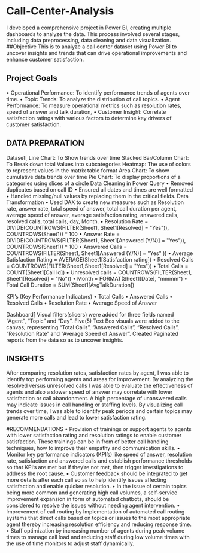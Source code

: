 # Call-Center-Analysis
I developed a comprehensive project in Power BI, creating multiple dashboards to analyze the data. This process involved several stages, including data preprocessing, data cleaning and data visualization.
##Objective
This is to analyze a call center dataset using Power BI to uncover insights and trends that can drive operational improvements and enhance customer satisfaction.
## Project Goals
•	Operational Performance: To identify performance trends of agents over time.
•	Topic Trends: To analyze the distribution of call topics.
•	Agent Performance: To measure operational metrics such as resolution rates, speed of answer and talk duration,
•	Customer Insight: Correlate satisfaction ratings with various factors to determine key drivers of customer satisfaction.
## DATA PREPARATION
Dataset[
Line Chart: To Show trends over time
Stacked Bar/Column Chart: To Break down total Values into subcategories
Heatmap: The use of colors to represent values in the matrix table format
Area Chart: To show cumulative data trends over time
Pie Chart: To display proportions of a categories using slices of a circle
Data Cleaning in Power Query
•	Removed duplicates based on call ID
•	Ensured all dates and times are well formatted
•	Handled missing/null values by replacing them in the critical fields.
 Data Transformation
•	Used DAX to create new measures such as Resolution rate, answer rate, total speed of answer, total call duration per agent, average speed of answer, average satisfaction rating, answered calls, resolved calls, total calls, day, Month.
•	Resolution Rate = DIVIDE(COUNTROWS(FILTER(Sheet1, Sheet1[Resolved] = "Yes")), COUNTROWS(Sheet1)) * 100
•	Answer Rate = DIVIDE(COUNTROWS(FILTER(Sheet1, Sheet1[Answered (Y/N)] = "Yes")), COUNTROWS(Sheet1)) * 100
•	Answered Calls = COUNTROWS(FILTER(Sheet1, Sheet1[Answered (Y/N)] = "Yes" ))
•	Average Satisfaction Rating = AVERAGE(Sheet1[Satisfaction rating])
•	Resolved Calls = COUNTROWS(FILTER(Sheet1,Sheet1[Resolved] = "Yes"))
•	Total Calls = COUNT(Sheet1[Call Id])
•	Unresolved calls = COUNTROWS(FILTER(Sheet1, Sheet1[Resolved] = "No"))
•	Month = FORMAT(Sheet1[Date], "mmmm")
•	Total Call Duration = SUM(Sheet1[AvgTalkDuration])

KPI’s (Key Performance Indicators)
•	Total Calls
•	Answered Calls
•	Resolved Calls
•	Resolution Rate
•	Average Speed of Answer

Dashboard[
Visual filters(slicers) were added for three fields named “Agent”, “Topic” and “Day”.
Five(5) Text Box visuals were  added to the canvas;  representing “Total Calls”, ”Answered Calls”, “Resolved Calls”, “Resolution Rate” and “Average Speed of Answer”.
Created Paginated reports from the data so as to uncover insights.
## INSIGHTS
After comparing resolution rates, satisfaction rates by agent, I was able to identify top performing agents and areas for improvement. By analyzing the resolved versus unresolved calls I was able to evaluate the effectiveness of agents and also a slower speed of answer may correlate with lower satisfaction or call abandonment. A high percentage of unanswered calls may indicate issues in call handling or staffing levels. By visualizing call trends over time, I was able to identify peak periods and certain topics may generate more calls and lead to lower satisfaction rating.

#RECOMMENDATIONS
•	Provision of trainings or support agents to agents with lower satisfaction rating and resolution ratings to enable customer satisfaction. These trainings can be in from of better call handling techniques, how to improve their empathy and communication skills.
•	Monitor key performance indicators (KPI’s) like speed of answer, resolution rate, satisfaction and answered calls and establish performance thresholds so that KPI’s are met but if they’re not met, then trigger investigations to address the root cause.
•	Customer feedback should be integrated to get more details after each call so as to help identify issues affecting satisfaction and enable quicker resolution.
•	In the issue of certain topics being more common and generating high call volumes, a self-service improvement expansion in form of automated chatbots, should be considered to resolve the issues without needing agent intervention.
•	Improvement of call routing by Implementation of automated call routing systems that direct calls based on topics or issues to the most appropriate agent thereby increasing resolution efficiency and reducing response time.
•	Staff optimization by increasing number of agents during peak volume times to manage call load and reducing staff during low volume times with the use of time monitors to adjust staff dynamically.

